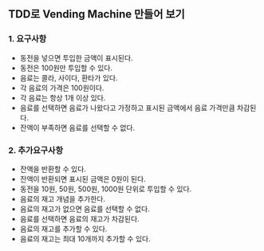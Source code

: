 ## TDD로 Vending Machine 만들어 보기 

### 1. 요구사항
- 동전을 넣으면 투입한 금액이 표시된다. 
- 동전은 100원만 투입할 수 있다. 
- 음료는 콜라, 사이다, 환타가 있다.
- 각 음료의 가격은 100원이다. 
- 각 음료는 항상 1개 이상 있다. 
- 음료를 선택하면 음료가 나왔다고 가정하고 표시된 금액에서 음료 가격만큼 차감된다.
- 잔액이 부족하면 음료를 선택할 수 없다.

### 2. 추가요구사항
- 잔액을 반환할 수 있다.
- 잔액이 반환되면 표시된 금액은 0원이 된다.
- 동전을 10원, 50원, 500원, 1000원 단위로 투입할 수 있다.
- 음료의 재고 개념을 추가한다.
- 음료의 재고가 없으면 음료를 선택할 수 없다.
- 음료를 선택하면 음료의 재고가 차감된다.
- 음료의 재고를 추가할 수 있다. 
- 음료의 재고는 최대 10개까지 추가할 수 있다.

